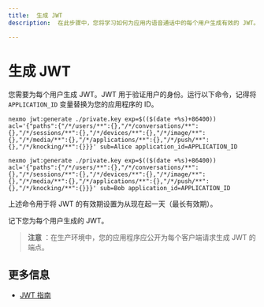 ```yaml
---
title:  生成 JWT
description:  在此步骤中，您将学习如何为应用内语音通话中的每个用户生成有效的 JWT。

---
```


生成 JWT
======

您需要为每个用户生成 JWT。JWT 用于验证用户的身份。运行以下命令，记得将 `APPLICATION_ID` 变量替换为您的应用程序的 ID。

```shell
nexmo jwt:generate ./private.key exp=$(($(date +%s)+86400)) acl='{"paths":{"/*/users/**":{},"/*/conversations/**":{},"/*/sessions/**":{},"/*/devices/**":{},"/*/image/**":{},"/*/media/**":{},"/*/applications/**":{},"/*/push/**":{},"/*/knocking/**":{}}}' sub=Alice application_id=APPLICATION_ID

nexmo jwt:generate ./private.key exp=$(($(date +%s)+86400)) acl='{"paths":{"/*/users/**":{},"/*/conversations/**":{},"/*/sessions/**":{},"/*/devices/**":{},"/*/image/**":{},"/*/media/**":{},"/*/applications/**":{},"/*/push/**":{},"/*/knocking/**":{}}}' sub=Bob application_id=APPLICATION_ID
```

上述命令用于将 JWT 的有效期设置为从现在起一天（最长有效期）。

记下您为每个用户生成的 JWT。

> **注意** ：在生产环境中，您的应用程序应公开为每个客户端请求生成 JWT 的端点。

更多信息
----

* [JWT 指南](/concepts/guides/authentication#json-web-tokens-jwt)

